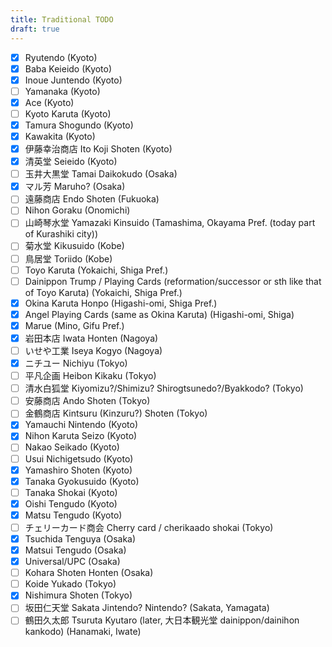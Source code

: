 ```yaml
---
title: Traditional TODO
draft: true
---
```


- [x] Ryutendo (Kyoto)
- [x] Baba Keieido (Kyoto)
- [x] Inoue Juntendo (Kyoto)
- [ ] Yamanaka (Kyoto)
- [x] Ace (Kyoto)
- [ ] Kyoto Karuta (Kyoto)
- [x] Tamura Shogundo (Kyoto)
- [x] Kawakita (Kyoto)
- [x] 伊藤幸治商店 Ito Koji Shoten (Kyoto)
- [x] 清英堂 Seieido (Kyoto)
- [ ] 玉井大黒堂 Tamai Daikokudo (Osaka)
- [x] マル芳 Maruho? (Osaka)
- [ ] 遠藤商店 Endo Shoten (Fukuoka)
- [ ] Nihon Goraku (Onomichi)
- [ ] 山崎琴水堂 Yamazaki Kinsuido (Tamashima, Okayama Pref. (today part of Kurashiki city))
- [ ] 菊水堂 Kikusuido (Kobe)
- [ ] 鳥居堂 Toriido (Kobe)
- [ ] Toyo Karuta (Yokaichi, Shiga Pref.)
- [ ] Dainippon Trump / Playing Cards (reformation/successor or sth like that of Toyo Karuta) (Yokaichi, Shiga Pref.)
- [x] Okina Karuta Honpo (Higashi-omi, Shiga Pref.)
- [x] Angel Playing Cards (same as Okina Karuta) (Higashi-omi, Shiga)
- [x] Marue (Mino, Gifu Pref.)
- [x] 岩田本店 Iwata Honten (Nagoya)
- [ ] いせや工業 Iseya Kogyo (Nagoya)
- [x] ニチユー Nichiyu (Tokyo)
- [ ] 平凡企画 Heibon Kikaku (Tokyo)
- [ ] 清水白狐堂 Kiyomizu?/Shimizu? Shirogtsunedo?/Byakkodo? (Tokyo)
- [ ] 安藤商店 Ando Shoten (Tokyo)
- [ ] 金鶴商店 Kintsuru (Kinzuru?) Shoten (Tokyo)
- [x] Yamauchi Nintendo (Kyoto)
- [x] Nihon Karuta Seizo (Kyoto)
- [ ] Nakao Seikado (Kyoto)
- [ ] Usui Nichigetsudo (Kyoto)
- [x] Yamashiro Shoten (Kyoto)
- [x] Tanaka Gyokusuido (Kyoto)
- [ ] Tanaka Shokai (Kyoto)
- [x] Oishi Tengudo (Kyoto)
- [x] Matsu Tengudo (Kyoto)
- [ ] チェリーカード商会 Cherry card / cherikaado shokai (Tokyo)
- [x] Tsuchida Tenguya (Osaka)
- [x] Matsui Tengudo (Osaka)
- [x] Universal/UPC (Osaka)
- [ ] Kohara Shoten Honten (Osaka)
- [ ] Koide Yukado (Tokyo)
- [x] Nishimura Shoten (Tokyo)
- [ ] 坂田仁天堂 Sakata Jintendo? Nintendo? (Sakata, Yamagata)
- [ ] 鶴田久太郎 Tsuruta Kyutaro (later, 大日本観光堂 dainippon/dainihon kankodo) (Hanamaki, Iwate)
